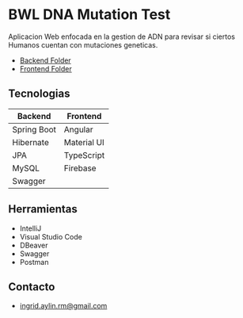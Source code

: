 # BWL DNA Mutation Test

Aplicacion Web enfocada en la gestion de ADN para revisar si ciertos Humanos cuentan con mutaciones geneticas.

- [Backend Folder](./adn-mutation-api/)
- [Frontend Folder](./adn-mutation-web/)

## Tecnologias

|Backend|Frontend|
| -- | -- |
|Spring Boot|Angular|
|Hibernate|Material UI|
|JPA|TypeScript|
|MySQL|Firebase|
|Swagger||

## Herramientas

- IntelliJ
- Visual Studio Code
- DBeaver
- Swagger
- Postman

## Contacto

- ingrid.aylin.rm@gmail.com
